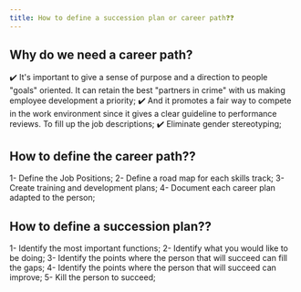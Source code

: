```yaml
---
title: How to define a succession plan or career path❓❓
---
```


## Why do we need a career path?
✔️ It's important to give a sense of purpose and a direction to people "goals" oriented. It can retain the best "partners in crime" with us making employee development a priority;
✔️ And it promotes a fair way to compete in the work environment since it gives a clear guideline to performance reviews.
To fill up the job descriptions;
✔️ Eliminate gender stereotyping; 

## How to define the career path??

1- Define the Job Positions;
2- Define a road map for each skills track;
3- Create training and development plans;
4- Document each career plan adapted to the person;

## How to define a succession plan??

1- Identify the most important functions;
2- Identify what you would like to be doing;
3- Identify the points where the person that will succeed can fill the gaps;
4- Identify the points where the person that will succeed can improve;
5- Kill the person to succeed;
